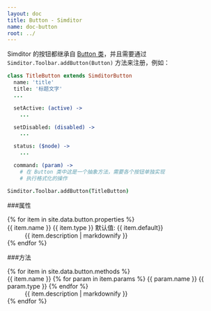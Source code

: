 ```yaml
---
layout: doc
title: Button - Simditor
name: doc-button
root: ../
---
```


Simditor 的按钮都继承自 [Button 类](https://github.com/mycolorway/simditor/blob/master/src/buttons/button.coffee)，并且需要通过 `Simditor.Toolbar.addButton(Button)` 方法来注册，例如：

```coffee
class TitleButton extends SimditorButton
  name: 'title'
  title: '标题文字'
  ...

  setActive: (active) ->
    ...

  setDisabled: (disabled) ->
    ...

  status: ($node) ->
    ...

  command: (param) ->
    # 在 Button 类中这是一个抽象方法，需要各个按钮单独实现
  	# 执行格式化的操作

Simditor.Toolbar.addButton(TitleButton)
```

###属性

<dl class="doc-button-properties">
  {% for item in site.data.button.properties %}
    <dt id="anchor-{{ item.name }}">
      <!--<span class="icon fa fa-caret-down"></span>-->
      <span class="name">{{ item.name }}</span>
      <span class="type">{{ item.type }}</span>
      <span class="default">默认值: {{ item.default}}</span>
    </dt>
    <dd class="expand">
      {{ item.description | markdownify }}
    </dd>
  {% endfor %}
</dl>

###方法

<dl class="doc-button-methods">
  {% for item in site.data.button.methods %}
    <dt id="anchor-{{ item.name }}">
      <!--<span class="icon fa fa-caret-down"></span>-->
      <span class="name">{{ item.name }}</span>
      <span class="params">
        {% for param in item.params %}
          <span class="param">
            <span class="param-name">{{ param.name }}</span>
            <span class="param-type">{{ param.type }}</span>
          </span>
        {% endfor %}
      </span>
    </dt>
    <dd class="expand">
      {{ item.description | markdownify }}
    </dd>
  {% endfor %}
</dl>
